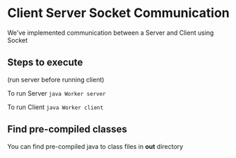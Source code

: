 
# Client Server Socket Communication

We've implemented communication between a Server and Client using Socket

## Steps to execute 
(run server before running client)

  To run Server
    `java Worker server`
    
  To run Client
    `java Worker client`
    
    
## Find pre-compiled classes
You can find pre-compiled java to class files in **out** directory 